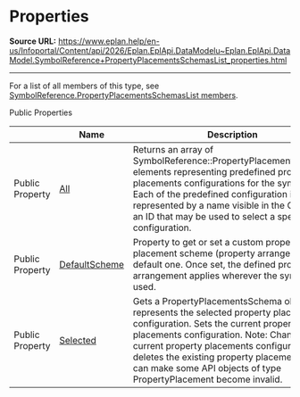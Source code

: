 # Properties

**Source URL:** https://www.eplan.help/en-us/Infoportal/Content/api/2026/Eplan.EplApi.DataModelu~Eplan.EplApi.DataModel.SymbolReference+PropertyPlacementsSchemasList_properties.html

---

For a list of all members of this type, see [SymbolReference.PropertyPlacementsSchemasList members](Eplan.EplApi.DataModelu~Eplan.EplApi.DataModel.SymbolReference+PropertyPlacementsSchemasList_members.html).

Public Properties

|  | Name | Description |
| --- | --- | --- |
| Public Property | [All](Eplan.EplApi.DataModelu~Eplan.EplApi.DataModel.SymbolReference+PropertyPlacementsSchemasList~All.html) | Returns an array of SymbolReference::PropertyPlacementsSchema elements representing predefined property placements configurations for the symbol. Each of the predefined configuration is represented by a name visible in the GUI and an ID that may be used to select a specific configuration. |
| Public Property | [DefaultScheme](Eplan.EplApi.DataModelu~Eplan.EplApi.DataModel.SymbolReference+PropertyPlacementsSchemasList~DefaultScheme.html) | Property to get or set a custom property placement scheme (property arrangement) as default one. Once set, the defined property arrangement applies wherever the symbol is used. |
| Public Property | [Selected](Eplan.EplApi.DataModelu~Eplan.EplApi.DataModel.SymbolReference+PropertyPlacementsSchemasList~Selected.html) | Gets a PropertyPlacementsSchema object that represents the selected property placements configuration. Sets the current property placements configuration. Note: Changing the current property placements configuration deletes the existing property placements. This can make some API objects of type PropertyPlacement become invalid. |


